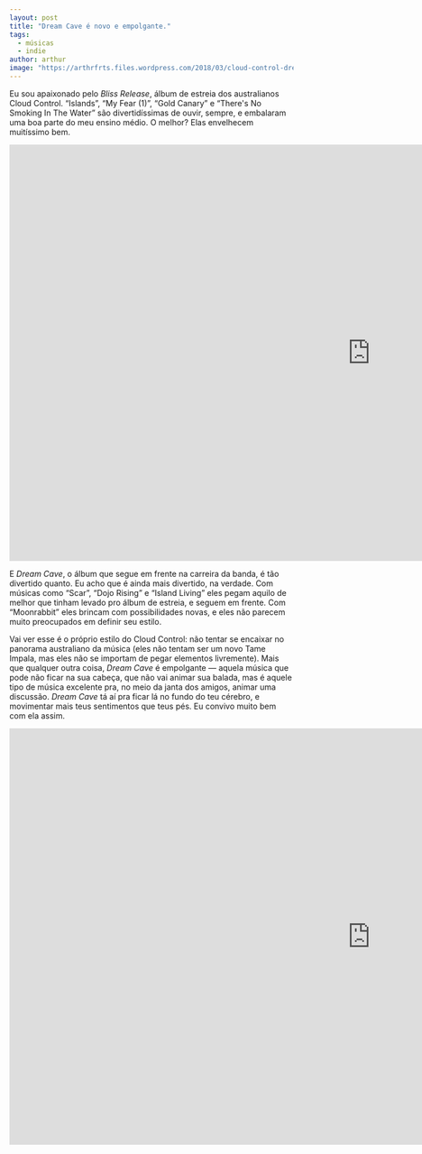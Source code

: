 ```yaml
---
layout: post
title: "Dream Cave é novo e empolgante."
tags:
  - músicas
  - indie
author: arthur
image: "https://arthrfrts.files.wordpress.com/2018/03/cloud-control-dream-cave.jpg"
---
```


Eu sou apaixonado pelo _Bliss Release_, álbum de estreia dos australianos Cloud Control. “Islands”, “My Fear (1)”, “Gold Canary” e “There's No Smoking In The Water” são divertidíssimas de ouvir, sempre, e embalaram uma boa parte do meu ensino médio. O melhor? Elas envelhecem muitíssimo bem.

<iframe width="1280" height="739" src="https://www.youtube.com/embed/SGSij0-cljI" frameborder="0" allow="autoplay; encrypted-media" allowfullscreen></iframe>

E _Dream Cave_, o álbum que segue em frente na carreira da banda, é tão divertido quanto. Eu acho que é ainda mais divertido, na verdade. Com músicas como “Scar”, “Dojo Rising” e “Island Living” eles pegam aquilo de melhor que tinham levado pro álbum de estreia, e seguem em frente. Com “Moonrabbit” eles brincam com possibilidades novas, e eles não parecem muito preocupados em definir seu estilo.

Vai ver esse é o próprio estilo do Cloud Control: não tentar se encaixar no panorama australiano da música (eles não tentam ser um novo Tame Impala, mas eles não se importam de pegar elementos livremente). Mais que qualquer outra coisa, _Dream Cave_ é empolgante — aquela música que pode não ficar na sua cabeça, que não vai animar sua balada, mas é aquele tipo de música excelente pra, no meio da janta dos amigos, animar uma discussão. _Dream Cave_ tá aí pra ficar lá no fundo do teu cérebro, e movimentar mais teus sentimentos que teus pés. Eu convivo muito bem com ela assim.

<iframe width="1280" height="739" src="https://www.youtube.com/embed/videoseries?list=PLCVn_SjQADMMrINZI3mM0syfMIoBpyWAM" frameborder="0" allow="autoplay; encrypted-media" allowfullscreen></iframe>
